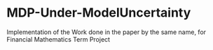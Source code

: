 # MDP-Under-ModelUncertainty
Implementation of the Work done in the paper by the same name, for Financial Mathematics Term Project
